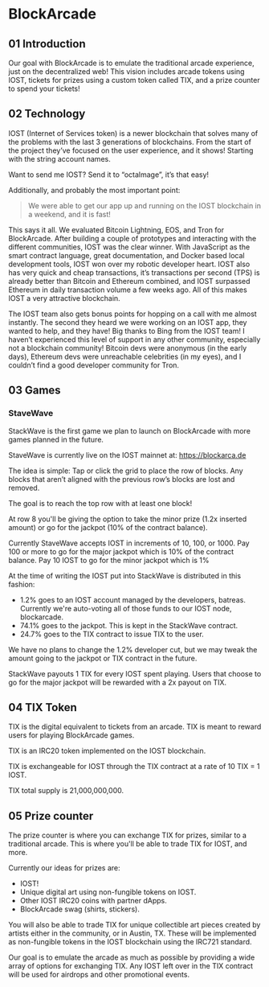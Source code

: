 # BlockArcade

## 01 Introduction

Our goal with BlockArcade is to emulate the traditional arcade experience, just on the decentralized web! This vision includes arcade tokens using IOST, tickets for prizes using a custom token called TIX, and a prize counter to spend your tickets!

## 02 Technology

IOST (Internet of Services token) is a newer blockchain that solves many of the problems with the last 3 generations of blockchains. From the start of the project they’ve focused on the user experience, and it shows! Starting with the string account names. 

Want to send me IOST? Send it to “octalmage”, it’s that easy!

Additionally, and probably the most important point:

> We were able to get our app up and running on the IOST blockchain in a weekend, and it is fast!

This says it all. We evaluated Bitcoin Lightning, EOS, and Tron for BlockArcade. After building a couple of prototypes and interacting with the different communities, IOST was the clear winner. With JavaScript as the smart contract language, great documentation, and Docker based local development tools, IOST won over my robotic developer heart.
IOST also has very quick and cheap transactions, it’s transactions per second (TPS) is already better than Bitcoin and Ethereum combined, and IOST surpassed Ethereum in daily transaction volume a few weeks ago. All of this makes IOST a very attractive blockchain.

The IOST team also gets bonus points for hopping on a call with me almost instantly. The second they heard we were working on an IOST app, they wanted to help, and they have! Big thanks to Bing from the IOST team! I haven’t experienced this level of support in any other community, especially not a blockchain community! Bitcoin devs were anonymous (in the early days), Ethereum devs were unreachable celebrities (in my eyes), and I couldn’t find a good developer community for Tron.

## 03 Games

### StaveWave 

StackWave is the first game we plan to launch on BlockArcade with more games planned in the future.

StaveWave is currently live on the IOST mainnet at:
https://blockarca.de

The idea is simple: Tap or click the grid to place the row of blocks. Any blocks that aren’t aligned with the previous row’s blocks are lost and removed. 

The goal is to reach the top row with at least one block!

At row 8 you'll be giving the option to take the minor prize (1.2x inserted amount) or go for the jackpot (10% of the contract balance). 

Currently StaveWave accepts IOST in increments of 10, 100, or 1000. Pay 100 or more to go for the major jackpot which is 10% of the contract balance. Pay 10 IOST to go for the minor jackpot which is 1%

At the time of writing the IOST put into StackWave is distributed in this fashion:

* 1.2% goes to an IOST account managed by the developers, batreas. Currently we're auto-voting all of those funds to our IOST node, blockarcade. 
* 74.1% goes to the jackpot. This is kept in the StackWave contract. 
* 24.7% goes to the TIX contract to issue TIX to the user. 

We have no plans to change the 1.2% developer cut, but we may tweak the amount going to the jackpot or TIX contract in the future. 

StackWave payouts 1 TIX for every IOST spent playing. Users that choose to go for the major jackpot will be rewarded with a 2x payout on TIX. 

## 04 TIX Token

TIX is the digital equivalent to tickets from an arcade. TIX is meant to reward users for playing BlockArcade games. 

TIX is an IRC20 token implemented on the IOST blockchain. 

TIX is exchangeable for IOST through the TIX contract at a rate of 10 TIX = 1 IOST. 

TIX total supply is 21,000,000,000. 

## 05 Prize counter

The prize counter is where you can exchange TIX for prizes, similar to a traditional arcade. This is where you'll be able to trade TIX for IOST, and more. 

Currently our ideas for prizes are:

* IOST!
* Unique digital art using non-fungible tokens on IOST.
* Other IOST IRC20 coins with partner dApps.
* BlockArcade swag (shirts, stickers). 

You will also be able to trade TIX for unique collectible art pieces created by artists either in the community, or in Austin, TX. These will be implemented as non-fungible tokens in the IOST blockchain using the IRC721 standard. 

Our goal is to emulate the arcade as much as possible by providing a wide array of options for exchanging TIX. Any IOST left over in the TIX contract will be used for airdrops and other promotional events. 
